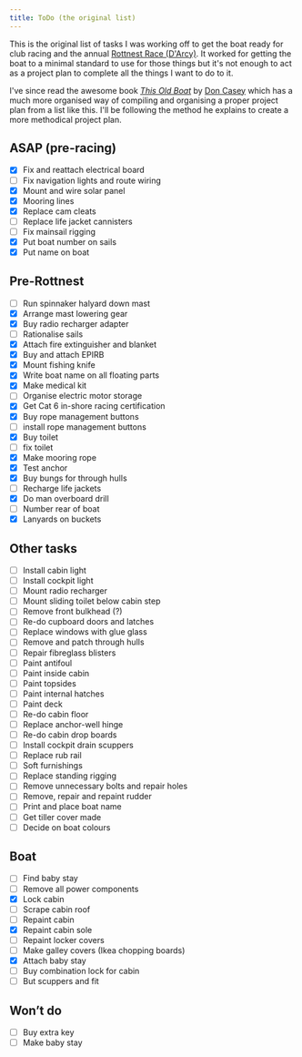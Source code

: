 ```yaml
---
title: ToDo (the original list)
---
```


This is the original list of tasks I was working off to get the boat ready for club racing and the annual [Rottnest Race (D'Arcy)](https://efyc.com.au/event/darcy-race/). It worked for getting the boat to a minimal standard to use for those things but it's not enough to act as a project plan to complete all the things I want to do to it.

I've since read the awesome book _[This Old Boat](https://www.amazon.com.au/This-Old-Boat-Don-Casey/dp/0071579931)_ by [Don Casey](https://www.amazon.com.au/stores/Don-Casey/author/B001IGOSIK) which has a much more organised way of compiling and organising a proper project plan from a list like this. I'll be following the method he explains to create a more methodical project plan.

## ASAP (pre-racing)

- [x] Fix and reattach electrical board
- [ ] Fix navigation lights and route wiring
- [x] Mount and wire solar panel
- [x] Mooring lines
- [x] Replace cam cleats
- [ ] Replace life jacket cannisters
- [ ] Fix mainsail rigging
- [x] Put boat number on sails
- [x] Put name on boat

## Pre-Rottnest

- [ ] Run spinnaker halyard down mast
- [x] Arrange mast lowering gear
- [x] Buy radio recharger adapter
- [ ] Rationalise sails
- [x] Attach fire extinguisher and blanket
- [x] Buy and attach EPIRB
- [x] Mount fishing knife 
- [x] Write boat name on all floating parts 
- [x] Make medical kit
- [ ] Organise electric motor storage
- [x] Get Cat 6 in-shore racing certification
- [x] Buy rope management buttons
- [ ] install rope management buttons
- [x] Buy toilet
- [ ] fix toilet
- [x] Make mooring rope
- [x] Test anchor
- [x] Buy bungs for through hulls
- [ ] Recharge life jackets
- [x] Do man overboard drill
- [ ] Number rear of boat
- [x] Lanyards on buckets

## Other tasks

- [ ] Install cabin light
- [ ] Install cockpit light
- [ ] Mount radio recharger
- [ ] Mount sliding toilet below cabin step
- [ ] Remove front bulkhead (?)
- [ ] Re-do cupboard doors and latches
- [ ] Replace windows with glue glass
- [ ] Remove and patch through hulls
- [ ] Repair fibreglass blisters
- [ ] Paint antifoul
- [ ] Paint inside cabin
- [ ] Paint topsides
- [ ] Paint internal hatches
- [ ] Paint deck
- [ ] Re-do cabin floor
- [ ] Replace anchor-well hinge
- [ ] Re-do cabin drop boards
- [ ] Install cockpit drain scuppers
- [ ] Replace rub rail
- [ ] Soft furnishings
- [ ] Replace standing rigging
- [ ] Remove unnecessary bolts and repair holes
- [ ] Remove, repair and repaint rudder
- [ ] Print and place boat name
- [ ] Get tiller cover made
- [ ] Decide on boat colours

## Boat

- [ ] Find baby stay
- [ ] Remove all power components 
- [X] Lock cabin
- [ ] Scrape cabin roof
- [ ] Repaint cabin
- [x] Repaint cabin sole
- [ ] Repaint locker covers
- [ ] Make galley covers (Ikea chopping boards)
- [x] Attach baby stay
- [ ] Buy combination lock for cabin
- [ ] But scuppers and fit

## Won’t do

- [ ] Buy extra key
- [ ] Make baby stay